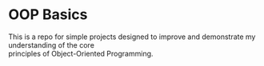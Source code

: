 # OOP Basics

This is a repo for simple projects designed to improve and demonstrate my understanding of the core   
principles of Object-Oriented Programming.  
